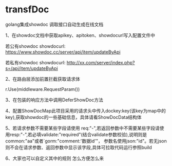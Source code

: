 # transfDoc
golang集成showdoc 调取接口自动生成在线文档

1、在showdoc文档中获取apikey、apitoken、showdocurl写入配置文件中

若公有showdoc  showdocurl: https://www.showdoc.cc/server/api/item/updateByApi

若私有showdoc  showdocurl: http://xx.com/server/index.php?s=/api/item/updateByApi

2、在路由层添加前置拦截获取请求体

r.Use(middleware.RequestParam())

3、在包装的响应方法中调用DeferShowDoc方法

4、配置ShowDocMap此项目采用的请求头中传入dockey:key(该key为map中的key),获取showdoc的一些基础信息，具体请看ShowDocData结构体

5、若请求参数不需要某些字段请使用 req:"-",若返回参数中不需要某些字段请使用resp:"-",若必填validate:"required"(结合validate参数校验),说明则是 common:"aa"或者`gorm:"comment:'数据id'"，
参数名使用json:"id"。若无json则不会在请求参数、返回参数中显示该字段,具体可拉取代码运行参照build

6、大家也可以自定义其中的规则 怎么方便怎么来
